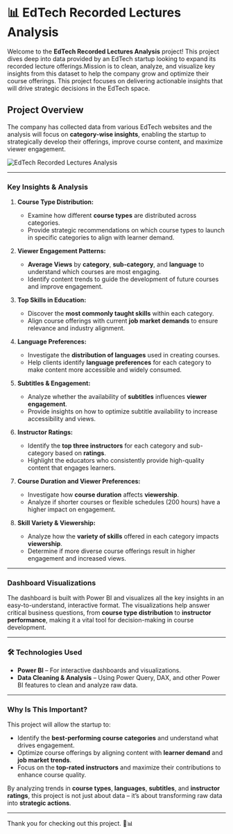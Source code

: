 


# 📊 **EdTech Recorded Lectures Analysis** 

Welcome to the **EdTech Recorded Lectures Analysis** project! This project dives deep into data provided by an EdTech startup looking to expand its recorded lecture offerings.Mission is to clean, analyze, and visualize key insights from this dataset to help the company grow and optimize their course offerings. This project focuses on delivering actionable insights that will drive strategic decisions in the EdTech space.

##  **Project Overview**

The company has collected data from various EdTech websites and the analysis will focus on **category-wise insights**, enabling the startup to strategically develop their offerings, improve course content, and maximize viewer engagement. 

![EdTech Recorded Lectures Analysis](EdTech-Recorded-Lectures-Analysis/EdTech%20Recorded%20Lectures%20Analysis(Power%20BI).png)



---

###  **Key Insights & Analysis**

1. **Course Type Distribution:**
   - Examine how different **course types** are distributed across categories.
   - Provide strategic recommendations on which course types to launch in specific categories to align with learner demand.

2. **Viewer Engagement Patterns:**
   - **Average Views** by **category**, **sub-category**, and **language** to understand which courses are most engaging.
   - Identify content trends to guide the development of future courses and improve engagement.

3. **Top Skills in Education:**
   - Discover the **most commonly taught skills** within each category.
   - Align course offerings with current **job market demands** to ensure relevance and industry alignment.

4. **Language Preferences:**
   - Investigate the **distribution of languages** used in creating courses.
   - Help clients identify **language preferences** for each category to make content more accessible and widely consumed.

5. **Subtitles & Engagement:**
   - Analyze whether the availability of **subtitles** influences **viewer engagement**.
   - Provide insights on how to optimize subtitle availability to increase accessibility and views.

6. **Instructor Ratings:**
   - Identify the **top three instructors** for each category and sub-category based on **ratings**.
   - Highlight the educators who consistently provide high-quality content that engages learners.

7. **Course Duration and Viewer Preferences:**
   - Investigate how **course duration** affects **viewership**.
   - Analyze if shorter courses or flexible schedules (200 hours) have a higher impact on engagement.

8. **Skill Variety & Viewership:**
   - Analyze how the **variety of skills** offered in each category impacts **viewership**.
   - Determine if more diverse course offerings result in higher engagement and increased views.

---

###  **Dashboard Visualizations**

The dashboard is built with Power BI and visualizes all the key insights in an easy-to-understand, interactive format. The visualizations help answer critical business questions, from **course type distribution** to **instructor performance**, making it a vital tool for decision-making in course development.

---

### 🛠 **Technologies Used**

- **Power BI** – For interactive dashboards and visualizations.
- **Data Cleaning & Analysis** – Using Power Query, DAX, and other Power BI features to clean and analyze raw data.

---

###  **Why Is This Important?**

This project will allow the startup to:
- Identify the **best-performing course categories** and understand what drives engagement.
- Optimize course offerings by aligning content with **learner demand** and **job market trends**.
- Focus on the **top-rated instructors** and maximize their contributions to enhance course quality.

By analyzing trends in **course types**, **languages**, **subtitles**, and **instructor ratings**, this project is not just about data – it’s about transforming raw data into **strategic actions**.



---

Thank you for checking out this project. 🚀📊

